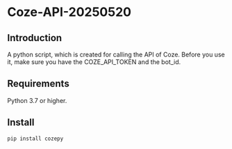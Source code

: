 # Coze-API-20250520

## Introduction
A python script, which is created for calling the API of Coze.
Before you use it, make sure you have the COZE_API_TOKEN and the bot_id.

## Requirements
Python 3.7 or higher.

## Install
```shell
pip install cozepy
```
